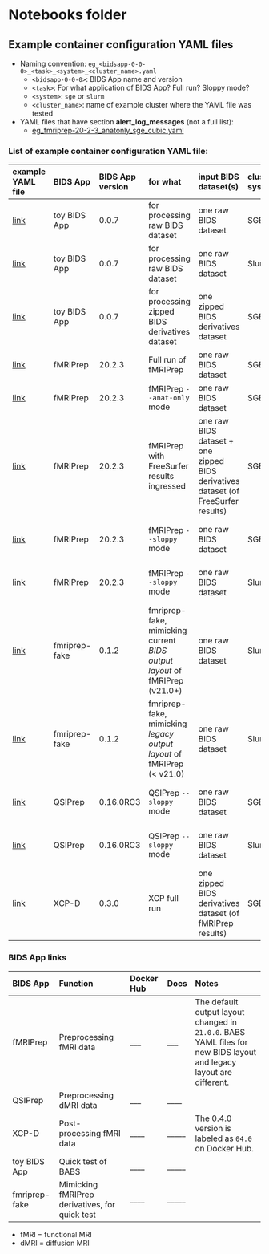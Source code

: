 # Notebooks folder

## Example container configuration YAML files
* Naming convention: `eg_<bidsapp-0-0-0>_<task>_<system>_<cluster_name>.yaml`
    * `<bidsapp-0-0-0>`: BIDS App name and version
    * `<task>`:  For what application of BIDS App? Full run? Sloppy mode?
    * `<system>`: `sge` or `slurm`
    * `<cluster_name>`: name of example cluster where the YAML file was tested
* YAML files that have section **alert_log_messages** (not a full list):
    * [eg_fmriprep-20-2-3_anatonly_sge_cubic.yaml](eg_fmriprep-20-2-3_anatonly_sge_cubic.yaml)

### List of example container configuration YAML file:

| example YAML file | BIDS App | BIDS App version | for what | input BIDS dataset(s) | cluster system | Notes | 
| :-- | :--|:-- | :-- |:-- | :-- | :-- |
| [link](eg_toybidsapp-0-0-7_rawBIDS_sge_cubic.yaml) | toy BIDS App | 0.0.7 |for processing raw BIDS dataset | one raw BIDS dataset | SGE | |
| [link](eg_toybidsapp-0-0-7_rawBIDS_slurm_msi.yaml) | toy BIDS App | 0.0.7 |for processing raw BIDS dataset | one raw BIDS dataset | Slurm | |
| [link](eg_toybidsapp-0-0-7_zipped_sge_cubic.yaml) | toy BIDS App | 0.0.7 |for processing zipped BIDS derivatives dataset | one zipped BIDS derivatives dataset | SGE | |
| [link](eg_fmriprep-20-2-3_full_sge_cubic.yaml) | fMRIPrep | 20.2.3 | Full run of fMRIPrep | one raw BIDS dataset | SGE | |
| [link](eg_fmriprep-20-2-3_anatonly_sge_cubic.yaml) | fMRIPrep | 20.2.3 | fMRIPrep `--anat-only` mode | one raw BIDS dataset | SGE | |
| [link](eg_fmriprep-20-2-3_ingressed-fs_sge_cubic.yaml) | fMRIPrep | 20.2.3 | fMRIPrep with FreeSurfer results ingressed | one raw BIDS dataset + one zipped BIDS derivatives dataset (of FreeSurfer results) | SGE | |
| [link](eg_fmriprep-20-2-3_sloppy_sge_cubic.yaml) | fMRIPrep | 20.2.3 | fMRIPrep `--sloppy` mode | one raw BIDS dataset | SGE | ⚠️ WARNING: only for testing! ⚠️ |
| [link](eg_fmriprep-20-2-3_sloppy_slurm_msi.yaml) | fMRIPrep | 20.2.3 | fMRIPrep `--sloppy` mode | one raw BIDS dataset | Slurm | ⚠️ WARNING: only for testing! ⚠️ |
| [link](eg_fmriprepfake-0-1-2_full_slurm_msi.yaml) | fmriprep-fake | 0.1.2 | fmriprep-fake, mimicking current *BIDS output layout* of fMRIPrep (v21.0+) | one raw BIDS dataset | Slurm | |
| [link](eg_fmriprepfake-0-1-2_legacy-layout_slurm_msi.yaml) | fmriprep-fake | 0.1.2 | fmriprep-fake, mimicking *legacy output layout* of fMRIPrep (< v21.0) | one raw BIDS dataset | Slurm | |
| [link](eg_qsiprep-0-16-0RC3_sloppy_sge_cubic.yaml) | QSIPrep | 0.16.0RC3 | QSIPrep `--sloppy` mode | one raw BIDS dataset | SGE | ⚠️ WARNING: only for testing! ⚠️ |
| [link](eg_qsiprep-0-16-0RC3_sloppy_slurm_msi.yaml) | QSIPrep | 0.16.0RC3 | QSIPrep `--sloppy` mode | one raw BIDS dataset | Slurm | ⚠️ WARNING: only for testing! ⚠️ |
| [link](eg_xcpd-0-3-0_full_sge_cubic.yaml ) | XCP-D | 0.3.0 | XCP full run | one zipped BIDS derivatives dataset (of fMRIPrep results) | SGE | |

### BIDS App links
| BIDS App | Function | Docker Hub | Docs | Notes | 
| :-- | :--|:-- | :-- |:-- |
| fMRIPrep | Preprocessing fMRI data | ___ | ___ | The default output layout changed in `21.0.0`. BABS YAML files for new BIDS layout and legacy layout are different. |
| QSIPrep | Preprocessing dMRI data | ___ | ____ | |
| XCP-D | Post-processing fMRI data | ____ | _____ | The 0.4.0 version is labeled as `04.0` on Docker Hub. |
| toy BIDS App | Quick test of BABS | ____ | _____ | |
| fmriprep-fake | Mimicking fMRIPrep derivatives, for quick test | ____ | _____ | |

* fMRI = functional MRI
* dMRI = diffusion MRI
